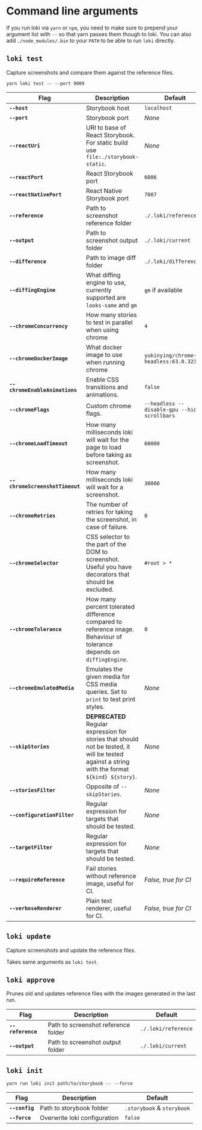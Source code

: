 # Command line arguments

If you run loki via `yarn` or `npm`, you need to make sure to prepend your argument list with `--` so that yarn passes them though to loki. You can also add `./node_modules/.bin` to your `PATH` to be able to run `loki` directly.

## `loki test`

Capture screenshots and compare them against the reference files.

```
yarn loki test -- --port 9009
```

| Flag                           | Description                                                                                                                                     | Default                                      |
| ------------------------------ | ----------------------------------------------------------------------------------------------------------------------------------------------- | -------------------------------------------- |
| **`--host`**                   | Storybook host                                                                                                                                  | `localhost`                                  |
| **`--port`**                   | Storybook port                                                                                                                                  | _None_                                       |
| **`--reactUri`**               | URI to base of React Storybook. For static build use `file:./storybook-static`.                                                                 | _None_                                       |
| **`--reactPort`**              | React Storybook port                                                                                                                            | `6006`                                       |
| **`--reactNativePort`**        | React Native Storybook port                                                                                                                     | `7007`                                       |
| **`--reference`**              | Path to screenshot reference folder                                                                                                             | `./.loki/reference`                          |
| **`--output`**                 | Path to screenshot output folder                                                                                                                | `./.loki/current`                            |
| **`--difference`**             | Path to image diff folder                                                                                                                       | `./.loki/difference`                         |
| **`--diffingEngine`**          | What diffing engine to use, currently supported are `looks-same` and `gm`                                                                       | `gm` if available                            |
| **`--chromeConcurrency`**      | How many stories to test in parallel when using chrome                                                                                          | `4`                                          |
| **`--chromeDockerImage`**      | What docker image to use when running chrome                                                                                                    | `yukinying/chrome-headless:63.0.3230.2`      |
| **`--chromeEnableAnimations`** | Enable CSS transitions and animations.                                                                                                          | `false`                                      |
| **`--chromeFlags`**            | Custom chrome flags.                                                                                                                            | `--headless --disable-gpu --hide-scrollbars` |
| **`--chromeLoadTimeout`**      | How many milliseconds loki will wait for the page to load before taking as screenshot.                                                            | `60000`                                      |
| **`--chromeScreenshotTimeout`**| How many milliseconds loki will wait for a screenshot.                                                                                            | `30000`                                      |
| **`--chromeRetries`**          | The number of retries for taking the screenshot, in case of failure.                                                                            | `0`                                          |
| **`--chromeSelector`**         | CSS selector to the part of the DOM to screenshot. Useful you have decorators that should be excluded.                                          | `#root > *`                                  |
| **`--chromeTolerance`**        | How many percent tolerated difference compared to reference image. Behaviour of tolerance depends on `diffingEngine`.                           | `0`                                          |
| **`--chromeEmulatedMedia`**    | Emulates the given media for CSS media queries. Set to `print` to test print styles.                                                            | _None_                                       |
| **`--skipStories`**            | **DEPRECATED** Regular expression for stories that should not be tested, it will be tested against a string with the format `${kind} ${story}`. | _None_                                       |
| **`--storiesFilter`**          | Opposite of `--skipStories`.                                                                                                                    | _None_                                       |
| **`--configurationFilter`**    | Regular expression for targets that should be tested.                                                                                           | _None_                                       |
| **`--targetFilter`**           | Regular expression for targets that should be tested.                                                                                           | _None_                                       |
| **`--requireReference`**       | Fail stories without reference image, useful for CI.                                                                                            | _False, true for CI_                         |
| **`--verboseRenderer`**        | Plain text renderer, useful for CI.                                                                                                             | _False, true for CI_                         |

## `loki update`

Capture screenshots and update the reference files.

Takes same arguments as `loki test`.

## `loki approve`

Prunes old and updates reference files with the images generated in the last run.

| Flag              | Description                         | Default             |
| ----------------- | ----------------------------------- | ------------------- |
| **`--reference`** | Path to screenshot reference folder | `./.loki/reference` |
| **`--output`**    | Path to screenshot output folder    | `./.loki/current`   |

## `loki init`

```
yarn run loki init path/to/storybook -- --force
```

| Flag           | Description                  | Default                    |
| -------------- | ---------------------------- | -------------------------- |
| **`--config`** | Path to storybook folder     | `.storybook` & `storybook` |
| **`--force`**  | Overwrite loki configuration | `false`                    |
